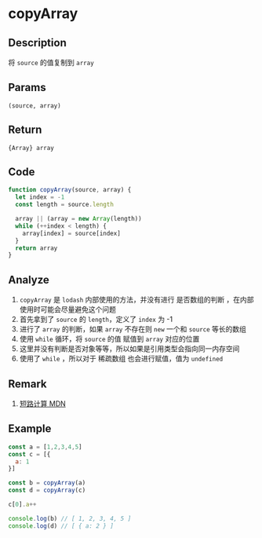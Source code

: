 # copyArray 

## Description 
将 `source`  的值复制到  `array`
## Params
`(source, array)`
## Return
`{Array} array`

## Code
```js
function copyArray(source, array) {
  let index = -1
  const length = source.length

  array || (array = new Array(length))
  while (++index < length) {
    array[index] = source[index]
  }
  return array
}
```
## Analyze
1. `copyArray` 是 `lodash` 内部使用的方法，并没有进行 是否数组的判断 ，在内部使用时可能会尽量避免这个问题
2. 首先拿到了 `source` 的 `length`，定义了 `index` 为 -1
3. 进行了 `array` 的判断，如果 `array` 不存在则 `new` 一个和 `source` 等长的数组
4. 使用 `while` 循环，将 `source` 的值 赋值到 `array` 对应的位置
5. 这里并没有判断是否对象等等，所以如果是引用类型会指向同一内存空间
6. 使用了 `while` ，所以对于 稀疏数组 也会进行赋值，值为 `undefined`

## Remark
1. [短路计算 MDN](https://developer.mozilla.org/zh-CN/docs/Web/JavaScript/Reference/Operators/Logical_Operators#%E7%9F%AD%E8%B7%AF%E8%AE%A1%E7%AE%97)
## Example
```js
const a = [1,2,3,4,5]
const c = [{
  a: 1
}]

const b = copyArray(a)
const d = copyArray(c)

c[0].a++

console.log(b) // [ 1, 2, 3, 4, 5 ]
console.log(d) // [ { a: 2 } ]
```
